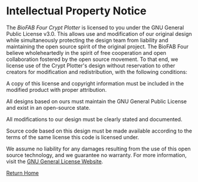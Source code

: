 # Intellectual Property Notice

The *BioFAB Four Crypt Plotter* is licensed to you under the GNU General Public License v3.0. This allows use and modification of our original design while simultaneously protecting the design team from liability and maintaining the open source spirit of the original project. The BioFAB Four believe wholeheartedly in the spirit of free cooperation and open collaboration fostered by the open source movement. To that end, we license use of the Crypt Plotter's design without reservation to other creators for modification and redistribution, with the following conditions:

A copy of this license and copyright information must be included in the modified product with proper attribution.

All designs based on ours must maintain the GNU General Public License and exist in an open-source state.

All modifications to our design must be clearly stated and documented.

Source code based on this design must be made available according to the terms of the same license this code is licensed under.

We assume no liability for any damages resulting from the use of this open source technology, and we guarantee no warranty. For more information, visit the [GNU General License Website](https://www.gnu.org/licenses/gpl-3.0.en.html).

[Return Home](/Bioplotting-Crypts/index)
